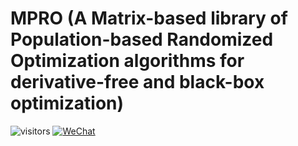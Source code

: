 # MPRO (A Matrix-based library of Population-based Randomized Optimization algorithms for derivative-free and black-box optimization)

![visitors](https://visitor-badge.laobi.icu/badge?page_id=Evolutionary-Intelligence.MPRO)
[![WeChat](https://img.shields.io/badge/WeChat-07C160?logo=wechat&logoColor=white)](https://github.com/Evolutionary-Intelligence/pypop-docs/blob/main/WeChat/WeChat-20251012.jpg)
